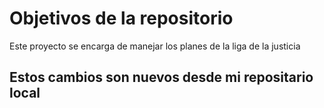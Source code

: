 # Objetivos de la repositorio

Este proyecto se encarga de manejar los planes de la liga de la justicia

## Estos cambios son nuevos desde mi repositario local

